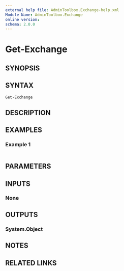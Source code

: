 ```yaml
---
external help file: AdminToolbox.Exchange-help.xml
Module Name: AdminToolbox.Exchange
online version:
schema: 2.0.0
---
```


# Get-Exchange

## SYNOPSIS


## SYNTAX

```
Get-Exchange
```

## DESCRIPTION


## EXAMPLES

### Example 1
```powershell

```



## PARAMETERS

## INPUTS

### None

## OUTPUTS

### System.Object
## NOTES

## RELATED LINKS
